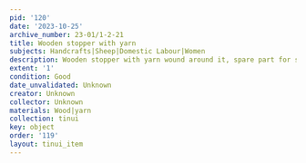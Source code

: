 ```yaml
---
pid: '120'
date: '2023-10-25'
archive_number: 23-01/1-2-21
title: Wooden stopper with yarn
subjects: Handcrafts|Sheep|Domestic Labour|Women
description: Wooden stopper with yarn wound around it, spare part for spinning wheel
extent: '1'
condition: Good
date_unvalidated: Unknown
creator: Unknown
collector: Unknown
materials: Wood|yarn
collection: tinui
key: object
order: '119'
layout: tinui_item
---
```

